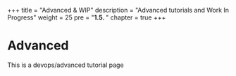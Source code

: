 +++
title = "Advanced & WIP"
description = "Advanced tutorials and Work In Progress"
weight = 25 
pre = "<b>1.5. </b>"
chapter = true
+++

# Advanced

This is a devops/advanced tutorial page

